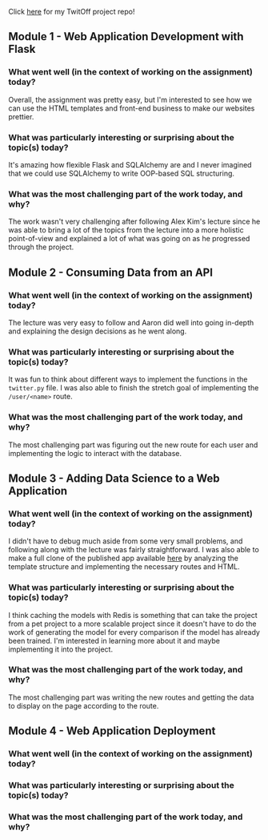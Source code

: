 Click [here](https://github.com/jwross24/twitoff) for my TwitOff project repo!

## Module 1 - Web Application Development with Flask
### What went well (in the context of working on the assignment) today?
Overall, the assignment was pretty easy, but I'm interested to see how we can use the
HTML templates and front-end business to make our websites prettier.

### What was particularly interesting or surprising about the topic(s) today?
It's amazing how flexible Flask and SQLAlchemy are and I never imagined that we could
use SQLAlchemy to write OOP-based SQL structuring.

### What was the most challenging part of the work today, and why?
The work wasn't very challenging after following Alex Kim's lecture since he was able
to bring a lot of the topics from the lecture into a more holistic point-of-view
and explained a lot of what was going on as he progressed through the project.

## Module 2 - Consuming Data from an API
### What went well (in the context of working on the assignment) today?
The lecture was very easy to follow and Aaron did well into going in-depth and
explaining the design decisions as he went along.

### What was particularly interesting or surprising about the topic(s) today?
It was fun to think about different ways to implement the functions in the
`twitter.py` file. I was also able to finish the stretch goal of implementing
the `/user/<name>` route.

### What was the most challenging part of the work today, and why?
The most challenging part was figuring out the new route for each user and
implementing the logic to interact with the database.

## Module 3 - Adding Data Science to a Web Application
### What went well (in the context of working on the assignment) today?
I didn't have to debug much aside from some very small problems, and following along
with the lecture was fairly straightforward. I was also able to make a full clone of
the published app available [here](http://twitoff.herokuapp.com/) by analyzing the
template structure and implementing the necessary routes and HTML.

### What was particularly interesting or surprising about the topic(s) today?
I think caching the models with Redis is something that can take the project from a
pet project to a more scalable project since it doesn't have to do the work of
generating the model for every comparison if the model has already been trained. I'm
interested in learning more about it and maybe implementing it into the project.

### What was the most challenging part of the work today, and why?
The most challenging part was writing the new routes and getting the data to display
on the page according to the route.

## Module 4 - Web Application Deployment
### What went well (in the context of working on the assignment) today?


### What was particularly interesting or surprising about the topic(s) today?


### What was the most challenging part of the work today, and why?

